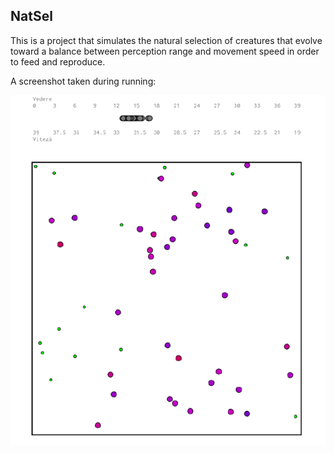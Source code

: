 ## NatSel

This is a project that simulates the natural selection of creatures that 
evolve toward a balance between perception range and movement 
speed in order to feed and reproduce.

A screenshot taken during running:

![screenshot](README_images/screenshot1.png)